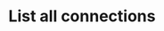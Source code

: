 ---
title: List all connections
excerpt: >-
  Returns a list of connections belonging to this user. Each entry in the array
  is a separate object. If no data is returned, the resulting array will be
  empty.
api:
  file: data.json
  operationId: getConnections
deprecated: false
hidden: false
metadata:
  title: ''
  description: ''
  robots: index
next:
  description: ''
---